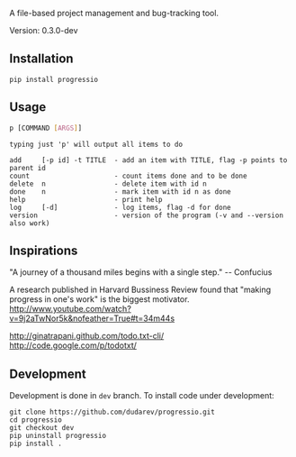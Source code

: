 A file-based project management and bug-tracking tool.

Version: 0.3.0-dev


## Installation

```
pip install progressio
```


## Usage

```bash
p [COMMAND [ARGS]]
```

    typing just 'p' will output all items to do
    
    add     [-p id] -t TITLE  - add an item with TITLE, flag -p points to parent id
    count                     - count items done and to be done
    delete  n                 - delete item with id n
    done    n                 - mark item with id n as done
    help                      - print help
    log     [-d]              - log items, flag -d for done
    version                   - version of the program (-v and --version also work)


## Inspirations

"A journey of a thousand miles begins with a single step." 
-- Confucius 

A research published in Harvard Bussiness Review found that "making progress in one's work" is the biggest motivator.
http://www.youtube.com/watch?v=9j2aTwNor5k&nofeather=True#t=34m44s

http://ginatrapani.github.com/todo.txt-cli/
http://code.google.com/p/todotxt/


## Development

Development is done in `dev` branch. To install code under development:

```
git clone https://github.com/dudarev/progressio.git
cd progressio
git checkout dev
pip uninstall progressio
pip install .
```
